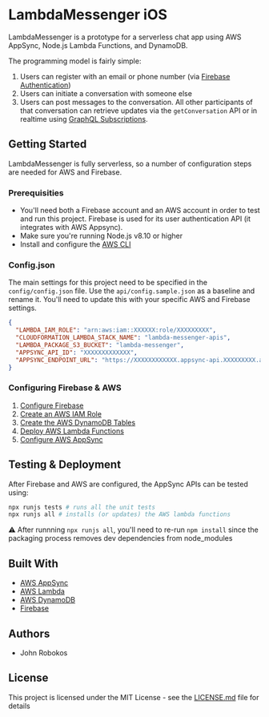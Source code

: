 # LambdaMessenger iOS

LambdaMessenger is a prototype for a serverless chat app using AWS AppSync, Node.js Lambda Functions, and DynamoDB.

The programming model is fairly simple:

1. Users can register with an email or phone number (via [Firebase Authentication](https://firebase.google.com/docs/auth/))
2. Users can initiate a conversation with someone else
3. Users can post messages to the conversation. All other participants of that conversation can retrieve updates via the `getConversation` API or in realtime using [GraphQL Subscriptions](https://docs.aws.amazon.com/appsync/latest/devguide/real-time-data.html).


## Getting Started

LambdaMessenger is fully serverless, so a number of configuration steps are needed for AWS and Firebase.

### Prerequisities

* You'll need both a Firebase account and an AWS account in order to test and run this project. Firebase is used for its user authentication API (it integrates with AWS Appsync).
* Make sure you're running Node.js v8.10 or higher
* Install and configure the [AWS CLI](https://aws.amazon.com/cli/)

### Config.json

The main settings for this project need to be specified in the `config/config.json` file. Use the `api/config.sample.json` as a baseline and rename it. You'll need to update this with your specific AWS and Firebase
 settings.

```json
{
  "LAMBDA_IAM_ROLE": "arn:aws:iam::XXXXXX:role/XXXXXXXXX",
  "CLOUDFORMATION_LAMBDA_STACK_NAME": "lambda-messenger-apis",
  "LAMBDA_PACKAGE_S3_BUCKET": "lambda-messenger",
  "APPSYNC_API_ID": "XXXXXXXXXXXXX",
  "APPSYNC_ENDPOINT_URL": "https://XXXXXXXXXXXX.appsync-api.XXXXXXXXX.amazonaws.com/graphql"
}
```

### Configuring Firebase & AWS
1. [Configure Firebase](docs/FIREBASE.md)
2. [Create an AWS IAM Role](docs/AWS-IAM.md)
3. [Create the AWS DynamoDB Tables](docs/AWS-DYNAMODB.md)
4. [Deploy AWS Lambda Functions](docs/AWS-LAMBDA.md)
5. [Configure AWS AppSync](docs/AWS-APPSYNC.md)

## Testing & Deployment

After Firebase and AWS are configured, the AppSync APIs can be tested using:

```bash
npx runjs tests # runs all the unit tests
npx runjs all # installs (or updates) the AWS lambda functions
```

⚠️ After runnning `npx runjs all`, you'll need to re-run `npm install` since the packaging process removes dev dependencies from node_modules

## Built With

* [AWS AppSync](https://docs.aws.amazon.com/appsync)
* [AWS Lambda](https://aws.amazon.com/documentation/lambda/)
* [AWS DynamoDB](https://aws.amazon.com/documentation/dynamodb/)
* [Firebase](https://firebase.google.com/)

## Authors

* John Robokos

## License

This project is licensed under the MIT License - see the [LICENSE.md](LICENSE) file for details
